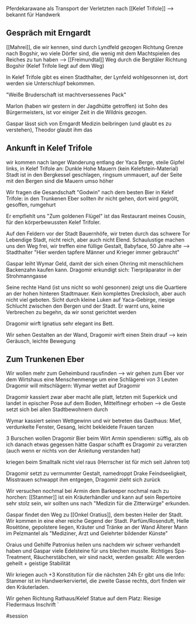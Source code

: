 Pferdekarawane als Transport der Verletzten nach [[Kelef Trifole]] --> bekannt für Handwerk

## Gespräch mit Erngardt
[[Mahrei]], die wir kennen, sind durch Lyndfeld gezogen Richtung Grenze nach Bogshir, wo viele Dörfer sind, die wenig mit dem Machtspielen des Reiches zu tun haben
--> [[Freimundtal]] Weg durch die Bergtäler Richtung Bogshir (Kelef Trifole liegt auf dem Weg)

In Kelef Trifole gibt es einen Stadthalter, der Lynfeld wohlgesonnen ist, dort werden sie Unterschlupf bekommen.

"Weiße Bruderschaft ist machtversessenes Pack"

Marlon (haben wir gestern in der Jagdhütte getroffen) ist Sohn des Bürgermeisters, ist vor einiger Zeit in die Wildnis gezogen.

Gaspar lässt sich von Erngardt Medizin beibringen (und glaubt es zu verstehen), Theodor glaubt ihm das

## Ankunft in Kelef Trifole
wir kommen nach langer Wanderung entlang der Yaca Berge, steile Gipfel links, in Kelef Trifole an: Dunkle Hohe Mauern (kein Kelefstein-Material)
Stadt ist in den Bergkessel geschlagen, ringsum ummauert, auf der Seite mit den Bergen sind die Mauern umso höher

Wir fragen die Gesandschaft "Godwin" nach dem besten Bier in Kelef Trifole: in den Trunkenen Eber sollten ihr nicht gehen, dort wird gegrölt, gesoffen, rumgehurt 

Er empfiehlt uns "Zum goldenen Flügel" ist das Restaurant meines Cousin, für den körperbewussten Kelef Trifoler.

Auf den Feldern vor der Stadt Bauernhöfe, wir treten durch das schwere Tor
Lebendige Stadt, nicht reich, aber auch nicht Elend. 
Schaulustige machen uns den Weg frei, wir treffen eine füllige Gestalt, Babyface, 50 Jahre alte --> Stadthalter
"Hier werden tapfere Männer und Krieger immer gebraucht"

Gaspar leiht Wymar Geld, damit der sich einen Ohrring mit menschlichem Backenzahn kaufen kann.
Dragomir erkundigt sich: Tierpräparator in der Strohmanngasse

Seine rechte Hand (ist uns nicht so wohl gesonnen) zeigt uns die Quartiere an der hohen hinteren Stadtmauer. Kein komplettes Drecksloch, aber auch nicht viel geboten. Sicht durch kleine Luken auf Yaca-Gebirge, riesige Schlucht zwischen den Bergen und der Stadt.
Er warnt uns, keine Verbrechen zu begehn, da wir sonst gerichtet werden

Dragomir wirft Ignatius sehr elegant ins Bett.

Wir sehen Gestalten an der Wand, Dragomir wirft einen Stein drauf --> kein Geräusch, leichte Bewegung

## Zum Trunkenen Eber
Wir wollen mehr zum Geheimbund rausfinden --> wir gehen zum Eber
vor dem Wirtshaus eine Menschenmenge um eine Schlägerei von 3 Leuten
Dragomir will mitschlägern: Wymar wettet auf Dragomir

Dragomir kassiert zwar aber macht alle platt, letzten mit Superkick und landet in epischer Pose auf dem Boden, Mittelfinegr erhoben --> die Geste setzt sich bei allen Stadtbewohnern durch

Wymar kassiert seinen Wettgewinn und wir betreten das Gasthaus:
Mief, verdunkelte Fenster, Gesang, leicht bekleidete Frauen tanzen

3 Burschen wollen Dragomir Bier beim Wirt Armin spendieren: süffig, als ob ich danach etwas gegessen hätte
Gaspar schafft es Dragomir zu verarzten (auch wenn er nichts von der Anleitung verstanden hat)

kriegen beim Smalltalk nicht viel raus (Herrscher ist für mich seit Jahren tot)

Dragomir setzt zu vermummter Gestalt, namedroppt Drake
Feindseeligkeit, Misstrauen schwappt ihm entgegen, Dragomir zieht sich zurück

Wir versuchen nochmal bei Armin dem Barkeeper nochmal nach zu horchen: [[Stanmer]] ist ein Kräuterhändler und kann auf sein Repertoire sehr stolz sein, wir sollten uns nach "Medizin für die Zitterwürge" erkunden.

Gaspar findet den Weg zu [[Onkel Oratius]], dem besten Heiler der Stadt. Wir kommen in eine eher reiche Gegend der Stadt. 
Parfüm/Rosenduft, Helle Rosétöne, gepolstere liegen, Kräuter und Tränke an der Wand
Älterer Mann im Pelzmantel als "Mediziner, Arzt und Gelehrter bildender Künste"

Oraius und Gehilfe Patronius heilen uns nachdem wir schwer verhandelt haben und Gaspar viele Edelsteine für uns blechen musste. Richtiges Spa-Treatment, Räucherstäbchen, wir sind nackt, werden gesalbt: Alle werden geheilt + geistige Stabilität

Wir kriegen auch +3 Konstitution für die nächsten 24h
Er gibt uns die Info: Stanmer ist im Handwerkerviertel, die zweite Gasse rechts, dort finden wir den Kräuterladen.

Wir gehen Richtung Rathaus/Kelef 
Statue auf dem Platz: Riesige Fledermaus
Inschrift `


#session